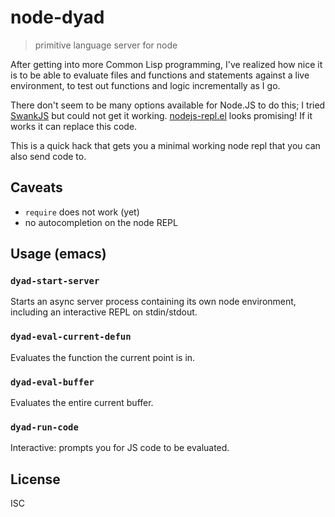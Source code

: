 # node-dyad

> primitive language server for node

After getting into more Common Lisp programming, I've realized how nice it is
to be able to evaluate files and functions and statements against a live
environment, to test out functions and logic incrementally as I go.

There don't seem to be many options available for Node.JS to do this; I tried
[SwankJS](https://www.emacswiki.org/emacs/SwankJs) but could not get it
working. [nodejs-repl.el](https://github.com/abicky/nodejs-repl.el) looks
promising! If it works it can replace this code.

This is a quick hack that gets you a minimal working node repl that you can
also send code to.

## Caveats

- `require` does not work (yet)
- no autocompletion on the node REPL

## Usage (emacs)

### `dyad-start-server`

Starts an async server process containing its own node environment, including an interactive REPL on stdin/stdout.

### `dyad-eval-current-defun`

Evaluates the function the current point is in.

### `dyad-eval-buffer`

Evaluates the entire current buffer.

### `dyad-run-code`

Interactive: prompts you for JS code to be evaluated.

## License

ISC

